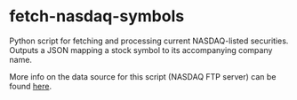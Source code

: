 # fetch-nasdaq-symbols

Python script for fetching and processing current NASDAQ-listed securities. Outputs a JSON mapping a stock symbol to its accompanying company name.

More info on the data source for this script (NASDAQ FTP server) can be found [here](http://www.nasdaqtrader.com/trader.aspx?id=symboldirdefs).